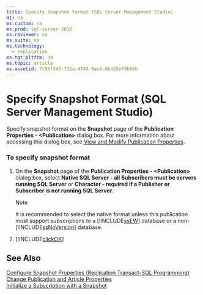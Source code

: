 ```yaml
---
title: Specify Snapshot Format (SQL Server Management Studio)
H1: na
ms.custom: na
ms.prod: sql-server-2016
ms.reviewer: na
ms.suite: na
ms.technology: 
  - replication
ms.tgt_pltfrm: na
ms.topic: article
ms.assetid: 7c95f545-731a-4743-9acb-0b325ef9b98b
---
```

# Specify Snapshot Format (SQL Server Management Studio)
  Specify snapshot format on the **Snapshot** page of the **Publication Properties \- \<Publication\>** dialog box. For more information about accessing this dialog box, see [View and Modify Publication Properties](../../Topics/TopicNameNotContainA/View-and-Modify-Publication-Properties.md).  
  
### To specify snapshot format  
  
1.  On the **Snapshot** page of the **Publication Properties \- \<Publication\>** dialog box, select **Native SQL Server \- all Subscribers must be servers running SQL Server** or **Character \- required if a Publisher or Subscriber is not running SQL Server**.  
  
    > [!NOTE]  
    >  It is recommended to select the native format unless this publication must support subscriptions to a [!INCLUDE[ssEW](../../Token/Other/ssEW_md.md)] database or a non\-[!INCLUDE[ssNoVersion](../../Token/Other/ssNoVersion_md.md)] database.  
  
2.  [!INCLUDE[clickOK](../../Token/Other/clickOK_md.md)]  
  
## See Also  
 [Configure Snapshot Properties &#40;Replication Transact-SQL Programming&#41;](../../Topics/TopicNameNotContainA/Configure-Snapshot-Properties--Replication-Transact-SQL-Programming-.md)   
 [Change Publication and Article Properties](../../Topics/TopicNameNotContainA/Change-Publication-and-Article-Properties.md)   
 [Initialize a Subscription with a Snapshot](../../Topics/TopicNameContainA/Initialize-a-Subscription-with-a-Snapshot.md)  
  
  
